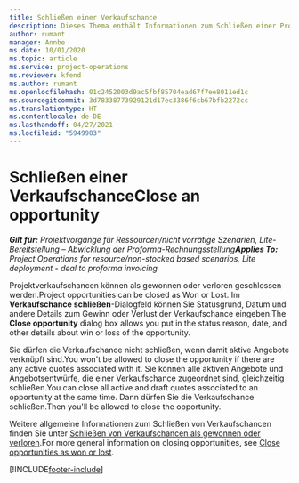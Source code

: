 ```yaml
---
title: Schließen einer Verkaufschance
description: Dieses Thema enthält Informationen zum Schließen einer Projektverkaufschance.
author: rumant
manager: Annbe
ms.date: 10/01/2020
ms.topic: article
ms.service: project-operations
ms.reviewer: kfend
ms.author: rumant
ms.openlocfilehash: 01c2452003d9ac5fbf85704ead67f7ee8011ed1c
ms.sourcegitcommit: 3d78338773929121d17ec3386f6cb67bfb2272cc
ms.translationtype: HT
ms.contentlocale: de-DE
ms.lasthandoff: 04/27/2021
ms.locfileid: "5949903"
---
```

# <a name="close-an-opportunity"></a><span data-ttu-id="db243-103">Schließen einer Verkaufschance</span><span class="sxs-lookup"><span data-stu-id="db243-103">Close an opportunity</span></span>

<span data-ttu-id="db243-104">_**Gilt für:** Projektvorgänge für Ressourcen/nicht vorrätige Szenarien, Lite-Bereitstellung – Abwicklung der Proforma-Rechnungsstellung_</span><span class="sxs-lookup"><span data-stu-id="db243-104">_**Applies To:** Project Operations for resource/non-stocked based scenarios, Lite deployment - deal to proforma invoicing_</span></span>

<span data-ttu-id="db243-105">Projektverkaufschancen können als gewonnen oder verloren geschlossen werden.</span><span class="sxs-lookup"><span data-stu-id="db243-105">Project opportunities can be closed as Won or Lost.</span></span> <span data-ttu-id="db243-106">Im **Verkaufschance schließen**-Dialogfeld können Sie Statusgrund, Datum und andere Details zum Gewinn oder Verlust der Verkaufschance eingeben.</span><span class="sxs-lookup"><span data-stu-id="db243-106">The **Close opportunity** dialog box allows you put in the status reason, date, and other details about win or loss of the opportunity.</span></span>

<span data-ttu-id="db243-107">Sie dürfen die Verkaufschance nicht schließen, wenn damit aktive Angebote verknüpft sind.</span><span class="sxs-lookup"><span data-stu-id="db243-107">You won't be allowed to close the opportunity if there are any active quotes associated with it.</span></span> <span data-ttu-id="db243-108">Sie können alle aktiven Angebote und Angebotsentwürfe, die einer Verkaufschance zugeordnet sind, gleichzeitig schließen.</span><span class="sxs-lookup"><span data-stu-id="db243-108">You can close all active and draft quotes associated to an opportunity at the same time.</span></span> <span data-ttu-id="db243-109">Dann dürfen Sie die Verkaufschance schließen.</span><span class="sxs-lookup"><span data-stu-id="db243-109">Then you'll be allowed to close the opportunity.</span></span>

<span data-ttu-id="db243-110">Weitere allgemeine Informationen zum Schließen von Verkaufschancen finden Sie unter [Schließen von Verkaufschancen als gewonnen oder verloren](/dynamics365/sales-enterprise/close-opportunity-won-lost-sales).</span><span class="sxs-lookup"><span data-stu-id="db243-110">For more general information on closing opportunities, see [Close opportunities as won or lost](/dynamics365/sales-enterprise/close-opportunity-won-lost-sales).</span></span>


[!INCLUDE[footer-include](../includes/footer-banner.md)]
